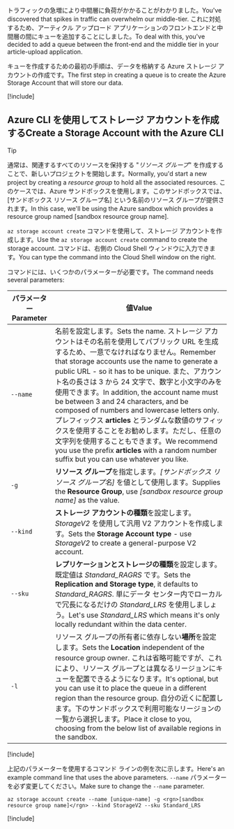 <span data-ttu-id="92afd-101">トラフィックの急増により中間層に負荷がかかることがわかりました。</span><span class="sxs-lookup"><span data-stu-id="92afd-101">You've discovered that spikes in traffic can overwhelm our middle-tier.</span></span> <span data-ttu-id="92afd-102">これに対処するため、アーティクル アップロード アプリケーションのフロントエンドと中間層の間にキューを追加することにしました。</span><span class="sxs-lookup"><span data-stu-id="92afd-102">To deal with this, you've decided to add a queue between the front-end and the middle tier in your article-upload application.</span></span>

<span data-ttu-id="92afd-103">キューを作成するための最初の手順は、データを格納する Azure ストレージ アカウントの作成です。</span><span class="sxs-lookup"><span data-stu-id="92afd-103">The first step in creating a queue is to create the Azure Storage Account that will store our data.</span></span>

<!-- Activate the sandbox -->
[!include[](../../../includes/azure-sandbox-activate.md)]

## <a name="create-a-storage-account-with-the-azure-cli"></a><span data-ttu-id="92afd-104">Azure CLI を使用してストレージ アカウントを作成する</span><span class="sxs-lookup"><span data-stu-id="92afd-104">Create a Storage Account with the Azure CLI</span></span>

> [!TIP] 
> <span data-ttu-id="92afd-105">通常は、関連するすべてのリソースを保持する "_リソース グループ_" を作成することで、新しいプロジェクトを開始します。</span><span class="sxs-lookup"><span data-stu-id="92afd-105">Normally, you'd start a new project by creating a _resource group_ to hold all the associated resources.</span></span> <span data-ttu-id="92afd-106">このケースでは、Azure サンドボックスを使用します。このサンドボックスでは、<rgn>[サンドボックス リソース グループ名]</rgn> という名前のリソース グループが提供されます。</span><span class="sxs-lookup"><span data-stu-id="92afd-106">In this case, we'll be using the Azure sandbox which provides a resource group named <rgn>[sandbox resource group name]</rgn>.</span></span>

<span data-ttu-id="92afd-107">`az storage account create` コマンドを使用して、ストレージ アカウントを作成します。</span><span class="sxs-lookup"><span data-stu-id="92afd-107">Use the `az storage account create` command to create the storage account.</span></span> <span data-ttu-id="92afd-108">コマンドは、右側の Cloud Shell ウィンドウに入力できます。</span><span class="sxs-lookup"><span data-stu-id="92afd-108">You can type the command into the Cloud Shell window on the right.</span></span>

<span data-ttu-id="92afd-109">コマンドには、いくつかのパラメーターが必要です。</span><span class="sxs-lookup"><span data-stu-id="92afd-109">The command needs several parameters:</span></span>

| <span data-ttu-id="92afd-110">パラメーター</span><span class="sxs-lookup"><span data-stu-id="92afd-110">Parameter</span></span> | <span data-ttu-id="92afd-111">値</span><span class="sxs-lookup"><span data-stu-id="92afd-111">Value</span></span> |
|-----------|-------|
| `--name`  | <span data-ttu-id="92afd-112">名前を設定します。</span><span class="sxs-lookup"><span data-stu-id="92afd-112">Sets the name.</span></span> <span data-ttu-id="92afd-113">ストレージ アカウントはその名前を使用してパブリック URL を生成するため、一意でなければなりません。</span><span class="sxs-lookup"><span data-stu-id="92afd-113">Remember that storage accounts use the name to generate a public URL - so it has to be unique.</span></span> <span data-ttu-id="92afd-114">また、アカウント名の長さは 3 から 24 文字で、数字と小文字のみを使用できます。</span><span class="sxs-lookup"><span data-stu-id="92afd-114">In addition, the account name must be between 3 and 24 characters, and be composed of numbers and lowercase letters only.</span></span> <span data-ttu-id="92afd-115">プレフィックス **articles** とランダムな数値のサフィックスを使用することをお勧めします。ただし、任意の文字列を使用することもできます。</span><span class="sxs-lookup"><span data-stu-id="92afd-115">We recommend you use the prefix **articles** with a random number suffix but you can use whatever you like.</span></span> |
| `-g`        | <span data-ttu-id="92afd-116">**リソース グループ**を指定します。_<rgn>[サンドボックス リソース グループ名]</rgn>_ を値として使用します。</span><span class="sxs-lookup"><span data-stu-id="92afd-116">Supplies the **Resource Group**, use _<rgn>[sandbox resource group name]</rgn>_ as the value.</span></span> |
| `--kind`    | <span data-ttu-id="92afd-117">**ストレージ アカウントの種類**を設定します。_StorageV2_ を使用して汎用 V2 アカウントを作成します。</span><span class="sxs-lookup"><span data-stu-id="92afd-117">Sets the **Storage Account type** - use _StorageV2_ to create a general-purpose V2 account.</span></span> |
| `--sku`     | <span data-ttu-id="92afd-118">**レプリケーションとストレージの種類**を設定します。既定値は _Standard_RAGRS_ です。</span><span class="sxs-lookup"><span data-stu-id="92afd-118">Sets the **Replication and Storage type**, it defaults to _Standard_RAGRS_.</span></span> <span data-ttu-id="92afd-119">単にデータ センター内でローカルで冗長になるだけの _Standard_LRS_ を使用しましょう。</span><span class="sxs-lookup"><span data-stu-id="92afd-119">Let's use _Standard_LRS_ which means it's only locally redundant within the data center.</span></span> |
| `-l`        | <span data-ttu-id="92afd-120">リソース グループの所有者に依存しない**場所**を設定します。</span><span class="sxs-lookup"><span data-stu-id="92afd-120">Sets the **Location** independent of the resource group owner.</span></span> <span data-ttu-id="92afd-121">これは省略可能ですが、これにより、リソース グループとは異なるリージョンにキューを配置できるようになります。</span><span class="sxs-lookup"><span data-stu-id="92afd-121">It's optional, but you can use it to place the queue in a different region than the resource group.</span></span> <span data-ttu-id="92afd-122">自分の近くに配置します。下のサンドボックスで利用可能なリージョンの一覧から選択します。</span><span class="sxs-lookup"><span data-stu-id="92afd-122">Place it close to you, choosing from the below list of available regions in the sandbox.</span></span> |

<!-- Resource selection -->
[!include[](../../../includes/azure-sandbox-regions-first-mention-note.md)]

<span data-ttu-id="92afd-123">上記のパラメーターを使用するコマンド ラインの例を次に示します。</span><span class="sxs-lookup"><span data-stu-id="92afd-123">Here's an example command line that uses the above parameters.</span></span> <span data-ttu-id="92afd-124">`--name` パラメーターを必ず変更してください。</span><span class="sxs-lookup"><span data-stu-id="92afd-124">Make sure to change the `--name` parameter.</span></span>

```azurecli
az storage account create --name [unique-name] -g <rgn>[sandbox resource group name]</rgn> --kind StorageV2 --sku Standard_LRS
```

<!-- Paste tip-->
[!include[](../../../includes/azure-cloudshell-copy-paste-tip.md)]
